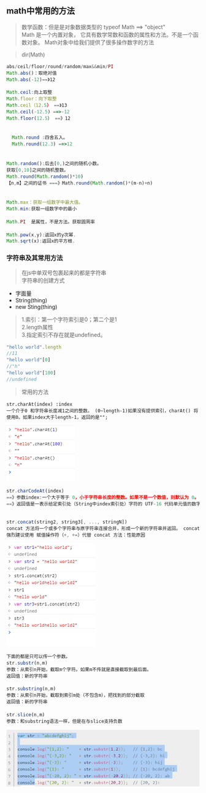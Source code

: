 ## math中常用的方法
> 数学函数：但是是对象数据类型的  typeof Math ==> "object"  
> Math 是一个内置对象， 它具有数学常数和函数的属性和方法。不是一个函数对象。
> Math对象中给我们提供了很多操作数字的方法  

> dir(Math)

```javascript
abs/ceil/floor/round/random/max&&min/PI
Math.abs()：取绝对值
Math.abs(-12)==》12

Math.ceil:向上取整
Math.floor：向下取整
Math.ceil（12.5） ==》13
Math.ceil(-12.5) ==>-12
Math.floor(12.5） ==》12


  Math.round :四舍五入。
  Math.round(12.3) ==>12


Math.random():后去[0,)之间的随机小数。
获取[0,10]之间的随机整数。
Math.round(Math.random()*10)
【n,m】之间的证书 ===》Math.round(Math.random()*(m-n)+n)


Math.max：获取一组数字中最大值。
Math.min:获取一组数字中的最小

Math.PI  是属性，不是方法。获取圆周率

Math.pow(x,y):返回x的y次幂.
Math.sqrt(x):返回x的平方根.
```



### 字符串及其常用方法

> 在js中单双号包裹起来的都是字符串  
>字符串的创建方式
+ 字面量
+ String(thing)
+ new  Sting(thing)

> 1.索引：第一个字符索引是0；第二个是1  
>2.length属性  
>3.指定索引不存在就是undefined。

```javascript
"hello world".length
//11
"hello world"[0]
//"h"
"hello world"[100]
//undefined
```

> 常用的方法   

```javascipt
str.charAt(index) :index
一个介于0 和字符串长度减1之间的整数。 (0~length-1)如果没有提供索引，charAt() 将使用0。如果index大于length-1，返回的是"";
```
![charAt eg](img1/12.png)

```javascript
str.charCodeAt(index)
==》参数index:一个大于等于 0，小于字符串长度的整数。如果不是一个数值，则默认为 0。
==》返回值是一表示给定索引处（String中index索引处）字符的 UTF-16 代码单元值的数字；如果索引超出范围，则返回 NaN。
```


```javascript

str.concat(string2, string3[, ..., stringN])
concat 方法将一个或多个字符串与原字符串连接合并，形成一个新的字符串并返回。 concat 方法并不影响原字符串。
强烈建议使用 赋值操作符（+, +=）代替 concat 方法：性能原因

```
![concat eg](img1/13.png)


```javascript
下面的都是只可以传一个参数。
str.substr(n,m)
参数：从索引n开始，截取m个字符。如果m不传就是直接截取到最后面。
返回值：新的字符串

str.substring(n,m)
参数：从索引n开始，截取到索引m处（不包含m），把找到的部分截取
返回值：新的字符串

str.slice(n,m)
参数：和substring语法一样，但是在与slice支持负数


```
![substr eg](img1/14.png)  
